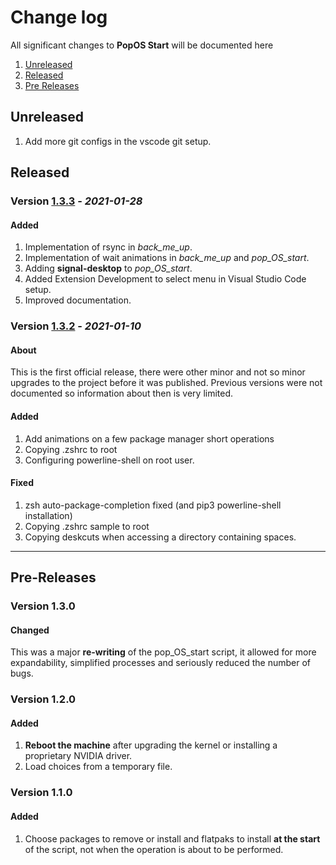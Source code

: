 # Change log

All significant changes to **PopOS Start** will be documented here

1. [Unreleased](#Unreleased)
1. [Released](#Released)
1. [Pre Releases](#Pre-Releases)

## Unreleased

1. Add more git configs in the vscode git setup.

## Released

### Version [1.3.3](https://github.com/nico-castell/PopOS-Start/releases/tag/1.3.3) - *2021-01-28*

#### Added
1. Implementation of rsync in *back_me_up*.
1. Implementation of wait animations in *back_me_up* and *pop_OS_start*.
1. Adding **signal-desktop** to *pop_OS_start*.
1. Added Extension Development to select menu in Visual Studio Code setup.
1. Improved documentation.

### Version [1.3.2](https://github.com/nico-castell/PopOS-Start/releases/tag/1.3.2) - *2021-01-10*

#### About
This is the first official release, there were other minor and not so minor
upgrades to the project before it was published. Previous versions were not
documented so information about then is very limited.

#### Added
1. Add animations on a few package manager short operations
1. Copying .zshrc to root
1. Configuring powerline-shell on root user.

#### Fixed
1. zsh auto-package-completion fixed (and pip3 powerline-shell installation)
1. Copying .zshrc sample to root
1. Copying deskcuts when accessing a directory containing spaces.

---

## Pre-Releases

### Version 1.3.0

#### Changed
This was a major **re-writing** of the pop_OS_start script, it allowed for
more expandability, simplified processes and seriously reduced the number of
bugs.

### Version 1.2.0

#### Added
1. **Reboot the machine** after upgrading the kernel or installing a
proprietary NVIDIA driver.
1. Load choices from a temporary file.

### Version 1.1.0

#### Added
1. Choose packages to remove or install and flatpaks to install
**at the start** of the script, not when the operation is about to be
performed.
